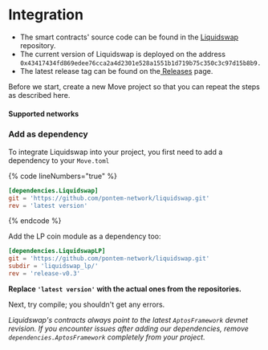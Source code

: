 # Integration

* The smart contracts' source code can be found in the [Liquidswap](https://github.com/pontem-network/liquidswap) repository.
* The current version of Liquidswap is deployed on the address `0x43417434fd869edee76cca2a4d2301e528a1551b1d719b75c350c3c97d15b8b9.`
* The latest release tag can be found on the[ Releases](https://github.com/pontem-network/liquidswap/releases) page.

Before we start, create a new Move project so that you can repeat the steps as described here.

#### Supported networks



### Add as dependency

To integrate Liquidswap into your project, you first need to add a dependency to your `Move.toml`

{% code lineNumbers="true" %}
```toml
[dependencies.Liquidswap]
git = 'https://github.com/pontem-network/liquidswap.git'
rev = 'latest version'
```
{% endcode %}

Add the LP coin module as a dependency too:

```toml
[dependencies.LiquidswapLP]
git = 'https://github.com/pontem-network/liquidswap.git'
subdir = 'liquidswap_lp/'
rev = 'release-v0.3'
```

**Replace `'latest version'` with the actual ones from the repositories.**

Next, try compile; you shouldn't get any errors.

_Liquidswap's contracts always point to the latest `AptosFramework` devnet revision. If you encounter issues after adding our dependencies, remove `dependencies.AptosFramework` completely from your project._

